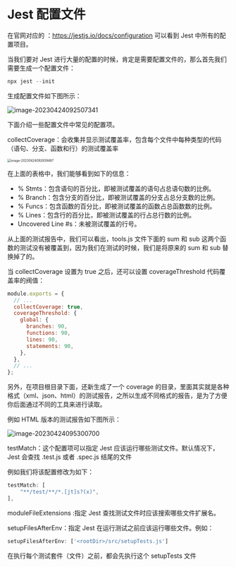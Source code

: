 # Jest 配置文件

在官网对应的 ：https://jestjs.io/docs/configuration 可以看到 Jest 中所有的配置项目。

当我们要对 Jest 进行大量的配置的时候，肯定是需要配置文件的，那么首先我们需要生成一个配置文件：

```js
npx jest --init
```

生成配置文件如下图所示：

![image-20230424092507341](https://resource.duyiedu.com/xiejie/2023-04-24-012507.png)



下面介绍一些配置文件中常见的配置项。



collectCoverage：会收集并显示测试覆盖率，包含每个文件中每种类型的代码（语句、分支、函数和行）的测试覆盖率

<img src="https://resource.duyiedu.com/xiejie/2023-04-24-012840.png" alt="image-20230424092839487" style="zoom:50%;" />

在上面的表格中，我们能够看到如下的信息：

- % Stmts：包含语句的百分比，即被测试覆盖的语句占总语句数的比例。
- % Branch：包含分支的百分比，即被测试覆盖的分支占总分支数的比例。
- % Funcs：包含函数的百分比，即被测试覆盖的函数占总函数数的比例。
- % Lines：包含行的百分比，即被测试覆盖的行占总行数的比例。
- Uncovered Line #s：未被测试覆盖的行号。

从上面的测试报告中，我们可以看出，tools.js 文件下面的 sum 和 sub 这两个函数的测试没有被覆盖到，因为我们在测试的时候，我们是将原来的 sum 和 sub 替换掉了的。

当 collectCoverage 设置为 true 之后，还可以设置 coverageThreshold 代码覆盖率的阀值：

```js
module.exports = {
  // ...
  collectCoverage: true,
  coverageThreshold: {
    global: {
      branches: 90,
      functions: 90,
      lines: 90,
      statements: 90,
    },
  },
  // ...
};
```

另外，在项目根目录下面，还新生成了一个 coverage 的目录，里面其实就是各种格式（xml、json、html）的测试报告，之所以生成不同格式的报告，是为了方便你后面通过不同的工具来进行读取。

例如 HTML 版本的测试报告如下图所示：

![image-20230424095300700](https://resource.duyiedu.com/xiejie/2023-04-24-015301.png)

testMatch：这个配置项可以指定 Jest 应该运行哪些测试文件。默认情况下， Jest 会查找 .test.js 或者 .spec.js 结尾的文件

例如我们将该配置修改为如下：

```js
testMatch: [
    "**/test/**/*.[jt]s?(x)",
],
```



moduleFileExtensions :指定 Jest 查找测试文件时应该搜索哪些文件扩展名。



setupFilesAfterEnv：指定 Jest 在运行测试之前应该运行哪些文件。例如：

```js
setupFilesAfterEnv: ['<rootDir>/src/setupTests.js']
```

在执行每个测试套件（文件）之前，都会先执行这个 setupTests 文件
